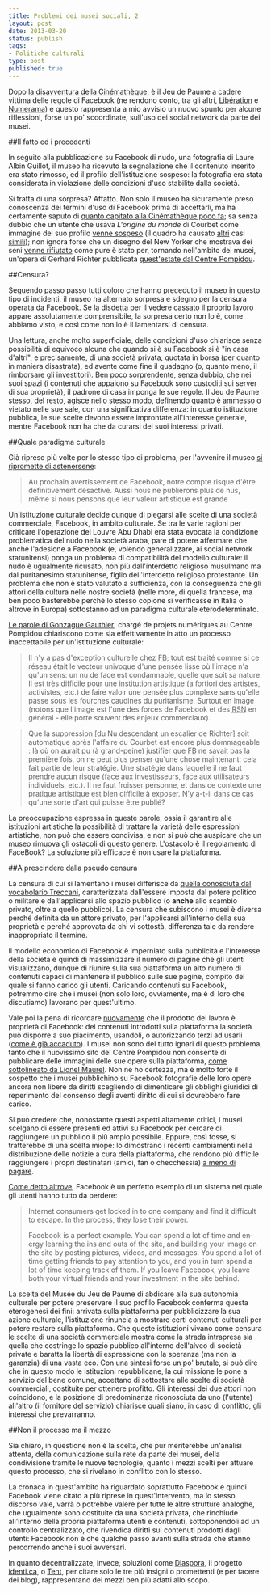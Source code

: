 ```yaml
--- 
title: Problemi dei musei sociali, 2
layout: post
date: 2013-03-20
status: publish
tags: 
- Politiche culturali
type: post
published: true
---
```

Dopo [la disavventura della <span lang="fr">Cinémathèque</span>][1], è il <span lang="fr">Jeu de Paume</span> a cadere vittima delle regole di <span lang="en">Facebook</span> (ne rendono conto, tra gli altri, <a href="http://next.liberation.fr/sexe/2013/03/06/pour-facebook-c-est-toujours-le-corps-des-femmes-qui-pose-probleme_886704" title="" lang="fr">Libération</a> e <a href=" http://www.numerama.com/magazine/25307-musee-du-jeu-de-paume-facebook-assume-la-censure.html" title="" lang="fr">Numerama</a>) e questo rappresenta a mio avvisio un nuovo spunto per alcune riflessioni, forse un po' scoordinate, sull'uso dei <span lang="en">social network</span> da parte dei musei.

##Il fatto ed i precedenti

In seguito alla pubblicazione su <span lang="en">Facebook</span> di nudo, una fotografia di <span lang="fr">Laure Albin Guillot</span>, il museo ha ricevuto la segnalazione che il contenuto inserito era stato rimosso, ed il profilo dell'istituzione sospeso: la fotografia era stata considerata in violazione delle condizioni d'uso stabilite dalla società.

Si tratta di una sorpresa? Affatto. Non solo il museo ha sicuramente preso conoscenza dei termini d'uso di <span lang="en">Facebook</span> prima di accettarli, ma ha certamente saputo di [quanto capitato alla <span lang="fr">Cinémathèque</span> poco fa][1]; sa senza dubbio che un utente che usava <i lang="fr">L'origine du monde</i> di <span lang="fr">Courbet</span> come immagine del suo profilo [venne sospeso][2] (il quadro ha causato [altri][6] casi [simili][7]); non ignora forse che un disegno del <span lang="en">New Yorker</span> che mostrava dei seni [venne rifiutato][3] come pure è stato per, tornando nell'ambito dei musei, un'opera di <span lang="de">Gerhard Richter</span> pubblicata [quest'estate dal <span lang="fr">Centre Pompidou</span>][5].

##Censura?

Seguendo passo passo tutti coloro che hanno preceduto il museo in questo tipo di incidenti, il museo ha alternato sorpresa e sdegno per la censura operata da <span lang="en">Facebook</span>. Se la disdetta per il vedere cassato il proprio lavoro appare assolutamente comprensibile, la sorpresa certo non lo è, come abbiamo visto, e così come non lo è il lamentarsi di censura.

Una lettura, anche molto superficiale, delle condizioni d'uso chiarisce senza possibilità di equivoco alcuna che quando si è su <span lang="en">Facebook</span> si è "in casa d'altri", e precisamente, di una società privata, quotata in borsa (per quanto in maniera disastrata), ed avente come fine il guadagno (o, quanto meno, il rimborsare gli investitori). Ben poco sorprendente, senza dubbio, che nei suoi spazi (i contenuti che appaiono su <span lang="en">Facebook</span> sono custoditi sui server di sua proprietà), il padrone di casa imponga le sue regole. Il <span lang="fr">Jeu de Paume</span> stesso, del resto, agisce nello stesso modo, definendo quanto è ammesso o vietato nelle sue sale, con una significativa differenza: in quanto istituzione pubblica, le sue scelte devono essere improntate all'interesse generale, mentre <span lang="en">Facebook</span> non ha che da curarsi dei suoi interessi privati.

##Quale paradigma culturale

Già ripreso più volte per lo stesso tipo di problema, per l'avvenire il museo [si ripromette di astenersene][4]:

>Au prochain avertissement de Facebook, notre compte risque d'être définitivement désactivé. Aussi nous ne publierons plus de nus, même si nous pensons que leur valeur artistique est grande

Un'istituzione culturale decide dunque di piegarsi alle scelte di una società commerciale, <span lang="en">Facebook</span>, in ambito culturale. Se tra le varie ragioni per criticare l'operazione del <span lang="fr">Louvre</span> Abu Dhabi era stata evocata la condizione problematica del nudo nella società araba, pare di potere affermare che anche l'adesione a <span lang="en">Facebook</span> (e, volendo generalizzare, ai <span lang="en">social network</span> statunitensi) ponga un problema di compatibilità del modello culturale: il nudo è ugualmente ricusato, non più dall'interdetto religioso musulmano ma dal puritanesimo statunitense, figlio dell'interdetto religioso protestante. Un problema che non è stato valutato a sufficienza, con la conseguenza che gli attori della cultura nelle nostre società (nelle more, di quella francese, ma ben poco basterebbe perché lo stesso copione si verificasse in Italia o altrove in Europa) sottostanno ad un paradigma culturale eterodeterminato.

[Le parole di <span lang="fr">Gonzague Gauthier][8], chargé de projets numériques au Centre Pompidou</span> chiariscono come sia effettivamente in atto un processo inaccettabile per un'istituzione culturale:

>Il n'y a pas d'exception culturelle chez <abbr title="FaceBook" lang="en">FB</abbr>; tout est traité comme si ce réseau était le vecteur univoque d'une pensée lisse où l'image n'a qu'un sens: un nu de face est condamnable, quelle que soit sa nature. Il est très difficile pour une institution artistique (<span lang="la">a fortiori</span> des artistes, activistes, etc.) de faire valoir une pensée plus complexe sans qu'elle passe sous les fourches caudines du puritanisme. Surtout en image (notons que l'image est l'une des forces de <span lang="en">Facebook</span> et des <abbr title="Réseaux Sociaux …N?" lang="fr">RSN</abbr> en général - elle porte souvent des enjeux commerciaux).

>Que la suppression [du Nu descendant un escalier de Richter] soit automatique après l'affaire du Courbet est encore plus dommageable : là où on aurait pu (à grand-peine) justifier que <abbr title="FaceBook" lang="en">FB</abbr> ne savait pas la première fois, on ne peut plus penser qu'une chose maintenant: cela fait partie de leur stratégie. Une stratégie dans laquelle il ne faut prendre aucun risque (face aux investisseurs, face aux utilisateurs individuels, etc.). Il ne faut froisser personne, et dans ce contexte une pratique artistique est bien difficile à exposer. N'y a-t-il dans ce cas qu'une sorte d'art qui puisse être publié?

La preoccupazione espressa in queste parole, ossia il garantire alle istituzioni artistiche la possibilità di trattare la varietà delle espressioni artistiche, non può che essere condivisa, e non si può che auspicare che un museo rimuova gli ostacoli di questo genere. L'ostacolo è il regolamento di <span lang="en">FaceBook</span>? La soluzione più efficace è non usare la piattaforma.

##A prescindere dalla pseudo censura

La censura di cui si lamentano i musei differisce da [quella conosciuta dal vocabolario Treccani][9], caratterizzata dall'essere imposta dal potere politico o militare e dall'applicarsi allo spazio pubblico (o **anche** allo scambio privato, oltre a quello pubblico). La censura che subiscono i musei è diversa perché definita da un attore privato, per l'applicarsi all'interno della sua proprietà e perché approvata da chi vi sottostà, differenza tale da rendere inappropriato il termine.

Il modello economico di <span lang="en">Facebook</span> è imperniato sulla pubblicità e l'interesse della società è quindi di massimizzare il numero di pagine che gli utenti visualizzano, dunque di riunire sulla sua piattaforma un alto numero di contenuti capaci di mantenere il pubblico sulle sue pagine, compito del quale si fanno carico gli utenti. Caricando contenuti su <span lang="en">Facebook</span>, potremmo dire che i musei (non solo loro, ovviamente, ma è di loro che discutiamo) lavorano per quest'ultimo.

Vale poi la pena di ricordare [nuovamente][1] che il prodotto del lavoro è proprietà di <span lang="en">Facebook</span>: dei contenuti introdotti sulla piattaforma la società può disporre a suo piacimento, usandoli, o autorizzando terzi ad usarli ([come è già accaduto][14]). I musei non sono del tutto ignari di questo problema, tanto che il nuovissimo sito del <span lang="fr">Centre Pompidou</span> non consente di pubblicare delle immagini delle sue opere sulla piattaforma, [come sottolineato da <span lang="fr">Lionel Maurel</span>][15]. Non ne ho certezza, ma è molto forte il sospetto che i musei pubblichino su <span lang="en">Facebook</span> fotografie delle loro opere ancora non libere da diritti scegliendo di dimenticare gli obblighi giuridici di reperimento del consenso degli aventi diritto di cui si dovrebbero fare carico.

Si può credere che, nonostante questi aspetti altamente critici, i musei scelgano di essere presenti ed attivi su <span lang="en">Facebook</span> per cercare di raggiungere un pubblico il più ampio possibile. Eppure, così fosse, si tratterebbe di una scelta miope: lo dimostrano i recenti cambiamenti nella distribuzione delle notizie a cura della piattaforma, che rendono più difficile raggiungere i propri destinatari (amici, fan o checchessia) [a meno di pagare][11].

[Come detto altrove][13], <span lang="en">Facebook</span> è un perfetto esempio di un sistema nel quale gli utenti hanno tutto da perdere:

<blockquote lang="en"> Internet consumers get locked in to one company and find it difficult to escape. In the process, they lose their power.

Facebook is a perfect example. You can spend a lot of time and energy learning the ins and outs of the site, and building your image on the site by posting pictures, videos, and messages. You spend a lot of time getting friends to pay attention to you, and you in turn spend a lot of time keeping track of them. If you leave Facebook, you leave both your virtual friends and your investment in the site behind.</blockquote>

La scelta del <span lang="fr">Musée du Jeu de Paume</span> di abdicare alla sua autonomia culturale per potere preservare il suo profilo <span lang="en">Facebook</span> conferma questa eterogenesi dei fini: arrivata sulla piattaforma per pubblicizzare la sua azione culturale, l'istituzione rinuncia a mostrare certi contenuti culturali per potere restare sulla piattaforma. Che queste istituzioni vivano come censura le scelte di una società commerciale mostra come la strada intrapresa sia quella che costringe lo spazio pubblico all'interno dell'alveo di società private e baratta la libertà di espressione con la speranza (ma non la garanzia) di una vasta eco. Con una sintesi forse un po' brutale, si può dire che in questo modo le istituzioni repubblicane, la cui missione le pone a servizio del bene comune, accettano di sottostare alle scelte di società commerciali, costituite per ottenere profitto. Gli interessi dei due attori non coincidono, e la posizione di predominanza riconosciuta da uno (l'utente) all'altro (il fornitore del servizio) chiarisce quali siano, in caso di conflitto, gli interessi che prevarranno.

##Non il processo ma il mezzo

Sia chiaro, in questione non è la scelta, che pur meriterebbe un'analisi attenta, della comunicazione sulla rete da parte dei musei, della condivisione tramite le nuove tecnologie, quanto i mezzi scelti per attuare questo processo, che si rivelano in conflitto con lo stesso.

La cronaca in quest'ambito ha riguardato soprattutto <span lang="en">Facebook</span> e quindi <span lang="en">Facebook</span> viene citato a più riprese in quest'intervento, ma lo stesso discorso vale, varrà o potrebbe valere per tutte le altre strutture analoghe, che ugualmente sono costituite da una società privata, che rinchiude all'interno della propria piattaforma utenti e contenuti, sottoponendoli ad un controllo centralizzato, che rivendica diritti sui contenuti prodotti dagli utenti: <span lang="en">Facebook</span> non è che qualche passo avanti sulla strada che stanno percorrendo anche i suoi avversari.

In quanto decentralizzate, invece, soluzioni come [Diaspora][16], il progetto [identi.ca][17], o [Tent][18], per citare solo le tre più insigni o promettenti (e per tacere dei blog), rappresentano dei mezzi ben più adatti allo scopo. 

[1]: /2013/01/31/problemi-dei-musei-sociali-1.html "Ne discutevamo su Zeriuno"
[2]: http://www.numerama.com/magazine/18571-censure-par-facebook-pour-avoir-publie-l-origine-du-monde-de-courbet.html "Articolo in francese"
[3]: http://www.numerama.com/magazine/23683-le-new-yorker-banni-de-facebook-pour-des-seins-nus-dans-un-dessin.html "Articolo in francese"
[4]: http://www.numerama.com/magazine/25307-musee-du-jeu-de-paume-facebook-assume-la-censure.html ""
[5]: http://blouinartinfo.com/news/story/816583/facebook-censors-a-gerhard-richter-nude-posted-by-the-pompidou-center "Su artinfo, in inglese"
[6]: http://www.01net.com/editorial/578301/facebook-re-censure-lorigine-du-monde/ ""
[7]: http://www.01net.com/editorial/544800/facebook-assigne-en-justice-pour-avoir-censure-un-nu-de-courbet/ ""
[8]: http://www.arretsurimages.net/vite.php?id=14274 "In francese, su Arrêt sur images"
[9]: http://www.treccani.it/vocabolario/censura/ "Censura, sul vocabolario Treccani"
[10]: http://gigaom.com/2012/12/13/guardian-kills-its-facebook-social-reader-regains-control-over-its-content/ "Il Guardian abbandona Facebook"
[11]: http://dangerousminds.net/comments/facebook_i_want_my_friends_back ""
[12]: http://www.elezea.com/2011/12/facebook-ads-and-you/ "3 Dollari l'anno per ripagare Facebook"
[13]: http://www.theatlantic.com/technology/archive/2012/06/what-happened-to-silicon-values/258905/ ""
[14]: http://mashable.com/2013/01/27/facebook-ten-bucks/ ""
[15]: http://owni.fr/2012/10/10/pompidou-virtuel-ouvert-ou-sous-verre/ "In francese, sul defunto Owni"
[16]: http://diasporaproject.org ""
[17]: http://identi.ca
[18]: https://tent.io ""

